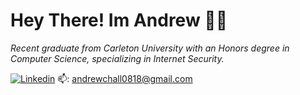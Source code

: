 # Hey There! Im Andrew 👋😎

<p><em>
Recent graduate from Carleton University with an Honors degree in Computer Science, specializing in Internet Security.</em></p> 

[![Linkedin](https://img.shields.io/badge/LinkedIn-0077B5?style=for-the-badge&logo=linkedin&logoColor=white)](https://www.linkedin.com/in/h-andrew/)
📫: andrewchall0818@gmail.com
